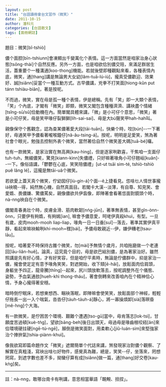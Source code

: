 ```yaml
---
layout: post
title: "台語讀冊會台文習作〈微笑〉"
date: 2011-10-15
author: 潘科元
categories: [台語散文]
tags: [面冊網誌]
---
```


題目：微笑[bî-tshiò]

儂个面腔[bīn-tshiunn]會凍顯出千變萬化个表情。這一方面當然是咱家治身心狀態[tsōng-thài]个自然反應。另外一方面，也是咱欲佮別儂交陪，來滿足群居生活，蓋重要个一種溝通[koo-thong]機能。若就後壁即種觀點來看，各種表情內底，微笑，通[thang]講是無論男大女幼[lâm-tuā-lú-iù]，攏真受儂歡迎、效果好、誠[tsiânn]妥當个一種互動方式。古早儂講，兇拳不打笑面[hiong-kûn put tánn tshiàu-biān]，著是按呢。

不而過，微笑，實在毋是孤一種个表情，伊是總稱。先有「笑」即一大類个表情，「笑」个內底，才閣有「微笑」即類，微笑又閣包含種種濟濟、講袂盡个情緒[tsîng-sū/sû]佮動機在內。簡單閣具體來講，「微」是小可仔个意思，「微笑」著是小可仔笑，毋是笑甲喙仔裂獅獅[li̍h-sai-sai]、毋是大bú聲笑甲hah-hah叫。

親像保守个舊觀念，認為查某儂著愛大段[tāi-tuān]，快樂个時，呅[bún]\--一下著好，毋通笑甲予儂看著嚨喉鐘仔[nâ-âu-tsing-á]。按呢，明明是足愛笑，煞為著社會个眼光，勉強去控制外表个微笑，當然著佮自然个微笑差大碼[tuā-bé]囉。

也有一款微笑，是家治實在無高興[kau-hìng]，但是逐家咧歡喜，干焦咱一支面仔tuh-tuh，無綴儂笑，驚見[kiann-kìnn]失儂禮，只好嘛著喙角小可仔翹峘[kuân]\--一下。像俗語講，「鬱鬱在心底，笑笑陪儂禮」[ut-ut tsāi sim-té, tshiò-tshiò puê lâng lé]，這攏是無tāi-uâ个微笑。

若欲愛上蓋天真个微笑，佇幼囡仔[iù-gín-á]个面\--ê上捷看見。怹啥乜人情世事攏iá袂曉\--得，純然無心機，自然真面目。若閣卡大漢\--淡薄，有自尊、知見笑、會愛媠、畏儂嫌、驚儂罵矣，親像儂欲共伊翕像，即陣著會看著怹面對鏡頭个時，nà-nng袂自在个微笑。

儂閣青春勇壯个時，皮膚金滑、筋肉軟韌[nńg-jūn]，著準無表情，甚至gîn-ònn-ònn，只要伊有夠媠，有夠嫣[ian], 嘛會予儂意愛，呵咾伊真殺khuì，有型。一旦有歲，皮肉mooh-mooh liap-liap，喙角一日一日垂[suî]\--落去，著準其實伊真平靜，看起來嘛袂輸咧khí-mooh=䆀[bái]，予儂毋敢親近\--伊，嫌伊糟老[tsau-lāu]。

按呢，咱著愛不時保持古錐个微笑，勿[mài]予無情个歲月，共咱拖磨做一个老連回[lāu-liân-huê]。論真，這究竟个目的，毋是欲巴結別儂，是為著家治好。雖然照講是先有好心情，才有好笑容，但是咱佇平素時，無論是佇儂群中，抑是家治一儂，攏會使定定有意予喙角笑笑，對遮開始，收下頦[ē-hâi]，放鬆面肉佮肩頭，身軀坐予四正，龍骨騰[thîng]\--起來，尻川頭放軟落去，按呢調整外在个儀態、姿勢，予血氣通敨[hueh-khì thong-tháu]，著會倒轉來改善咱內在个精神佮心情，予身心攏得著安穩。

暗時倒佇眠床，若想東想西、睏袂落眠，即陣嘛會使笑笑，放鬆面部个神經，輕輕仔拖長一出一入个喘氣，沓沓仔[ta̍uh-ta̍uh-á]靜心，將一寡操煩卸[sià]落暝昏[mê-hng]个大海。

有一款微笑，是佇困苦个環境、艱難个遭遇[tso-gū]當中，毋肯落志[lok-tsì]，甘願度苦過頓[kuè-tǹg]，望欲[bāng-beh]後日出頭天，毋過毋是喙齒根咬絚[ân]來佮環境硬拄硬[ngē-tú-ngē]，顛倒是微笑面對，用柔軟心[jiû-luán-sim]來堅強家治个捙拚氣[tshia-piànn-khuì]。

像我欲寫即篇命題作文「微笑」遮爾簡單个代誌來講，煞發現家治對儂个觀察、了解實在真粗淺，寫袂出啥乜好物件，感覺真為難，總是，笑笑\--仔，坐落來，罔想罔寫，到遮字數也差不多，拗蠻仔算有成[tsiânn]做一篇，通[thang]好交卷[kau-kǹg]矣。

---

註：nà-nng，敢哪台南卡有咧講，意思相當華語「靦覥、扭捏」。
